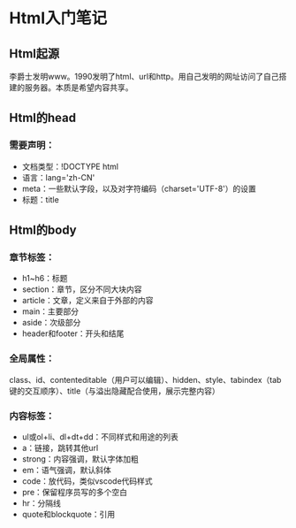 # Html入门笔记

## Html起源
李爵士发明www。1990发明了html、url和http。用自己发明的网址访问了自己搭建的服务器。本质是希望内容共享。

## Html的head
### 需要声明：
* 文档类型：!DOCTYPE html
* 语言：lang='zh-CN'
* meta：一些默认字段，以及对字符编码（charset='UTF-8'）的设置
* 标题：title  

## Html的body
### 章节标签：
* h1~h6：标题
* section：章节，区分不同大块内容
* article：文章，定义来自于外部的内容
* main：主要部分
* aside：次级部分
* header和footer：开头和结尾

### 全局属性：
class、id、contenteditable（用户可以编辑）、hidden、style、tabindex（tab键的交互顺序）、title（与溢出隐藏配合使用，展示完整内容）

### 内容标签：
* ul或ol+li、dl+dt+dd：不同样式和用途的列表
* a：链接，跳转其他url
* strong：内容强调，默认字体加粗
* em：语气强调，默认斜体
* code：放代码，类似vscode代码样式
* pre：保留程序员写的多个空白
* hr：分隔线
* quote和blockquote：引用
